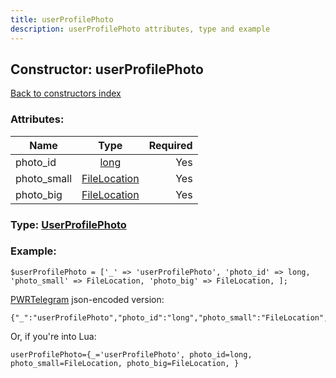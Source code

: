 ```yaml
---
title: userProfilePhoto
description: userProfilePhoto attributes, type and example
---
```

## Constructor: userProfilePhoto  
[Back to constructors index](index.md)



### Attributes:

| Name     |    Type       | Required |
|----------|:-------------:|---------:|
|photo\_id|[long](../types/long.md) | Yes|
|photo\_small|[FileLocation](../types/FileLocation.md) | Yes|
|photo\_big|[FileLocation](../types/FileLocation.md) | Yes|



### Type: [UserProfilePhoto](../types/UserProfilePhoto.md)


### Example:

```
$userProfilePhoto = ['_' => 'userProfilePhoto', 'photo_id' => long, 'photo_small' => FileLocation, 'photo_big' => FileLocation, ];
```  

[PWRTelegram](https://pwrtelegram.xyz) json-encoded version:

```
{"_":"userProfilePhoto","photo_id":"long","photo_small":"FileLocation","photo_big":"FileLocation"}
```


Or, if you're into Lua:  


```
userProfilePhoto={_='userProfilePhoto', photo_id=long, photo_small=FileLocation, photo_big=FileLocation, }

```


